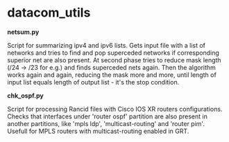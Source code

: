 # datacom_utils
<b>netsum.py</b>

Script for summarizing ipv4 and ipv6 lists.
Gets input file with a list of networks and tries to find and pop superceded networks if corresponding superior net are also present.
At second phase tries to reduce mask length (/24 -> /23 for e.g.) and finds superceded nets again. Then the algorithm works again
and again, reducing the mask more and more, until length of input list equals length of output list - it's the stop condition.


<b>chk_ospf.py</b>

Script for processing Rancid files with Cisco IOS XR routers configurations.
Checks that interfaces under 'router ospf' partition are also present in another partitions, like 'mpls ldp', 'multicast-routing' and 'router pim'.
Usefull for MPLS routers with multicast-routing enabled in GRT.
